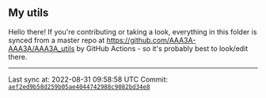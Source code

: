 ## My utils

Hello there! If you're contributing or taking a look, everything in this folder
is synced from a master repo at https://github.com/AAA3A-AAA3A/AAA3A_utils by GitHub Actions -
so it's probably best to look/edit there.

---

Last sync at: 2022-08-31 09:58:58 UTC
Commit: [`aef2ed9b58d259b05ae4044742988c9082bd34e8`](https://github.com/AAA3A-AAA3A/AAA3A_utils/commit/aef2ed9b58d259b05ae4044742988c9082bd34e8)
